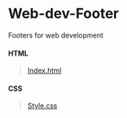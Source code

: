 # Web-dev-Footer
Footers for web development

#### HTML
>[Index.html](https://github.com/shreyash00007/Web-dev-Footer/blob/main/index.html)

#### CSS
>[Style.css](https://github.com/shreyash00007/Web-dev-Footer/blob/main/style.css)
